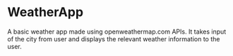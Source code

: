 # WeatherApp
A basic weather app made using openweathermap.com APIs.
It takes input of the city from user and displays the relevant weather information to the user.
